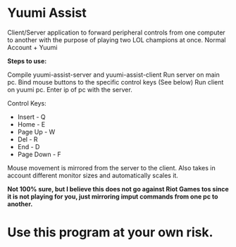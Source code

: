 # Yuumi Assist

Client/Server application to forward peripheral controls from one computer to another with the purpose of playing two LOL champions at once. Normal Account + Yuumi


**Steps to use:**

Compile yuumi-assist-server and yuumi-assist-client
Run server on main pc. Bind mouse buttons to the specific control keys (See below)
Run client on yuumi pc. Enter ip of pc with the server.

Control Keys:

- Insert - Q
- Home - E
- Page Up - W
- Del - R
- End - D
- Page Down - F

Mouse movement is mirrored from the server to the client. Also takes in account different monitor sizes and automatically scales it.


**Not 100% sure, but I believe this does not go against Riot Games tos since it is not playing for you, just mirroring imput commands from one pc to another.**

# Use this program at your own risk. 

